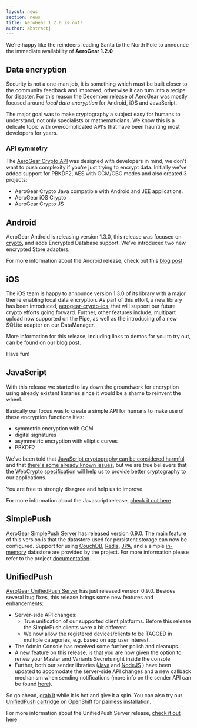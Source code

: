 ```yaml
---
layout: news
section: news
title: AeroGear 1.2.0 is out!
author: abstractj
---
```


We're happy like the reindeers leading Santa to the North Pole to announce the immediate availability of **AeroGear 1.2.0**

## Data encryption

Security is not a one-man job, it is something which must be built closer to the community feedback and improved, otherwise it can turn into a recipe for disaster. For this reason the December release of AeroGear was mostly focused around _local data encryption_ for Android, iOS and JavaScript.

The major goal was to make cryptography a subject easy for humans to understand, not only specialists or mathematicians. We know this is a delicate topic with overcomplicated API's that have been haunting most developers for years.

### API symmetry

The [AeroGear Crypto API](http://staging.aerogear.org/docs/specs/aerogear-crypto/) was designed with developers in mind, we don't want to push complexity if you're just trying to encrypt data. Initially we've added support for PBKDF2, AES with GCM/CBC modes and also created 3 projects:

* AeroGear Crypto Java compatible with Android and JEE applications.
* AeroGear iOS Crypto
* AeroGear Crypto JS

## Android

AeroGear Android is releasing version 1.3.0, this release was focused on [crypto](/docs/specs/aerogear-crypto/), and adds Encrypted Database support. We’ve introduced two new encrypted Store adapters.

For more information about the Android release, check out this [blog post](http://blog.passos.me/aerogear-android-1_3_0-release)

## iOS

The iOS team is happy to announce version 1.3.0 of its library with a major theme enabling local data encryption. As part of this effort, a new library has been introduced, [aerogear-crypto-ios](https://github.com/aerogear/aerogear-crypto-ios), that will support our future crypto efforts going forward. Further, other features include, multipart upload now supported on the Pipe, as well as the introducing of a new SQLite adapter on our DataManager.

More information for this release, including links to demos for you to try out, can be found on our [blog post](http://cvasilak.blogspot.gr/2013/11/aerogear-ios-lib-130-release.html).

Have fun!

## JavaScript

With this release we started to lay down the groundwork for encryption using already existent libraries since it would be a shame to reinvent the wheel.

Basically our focus was to create a simple API for humans to make use of these encryption functionalities:

* symmetric encryption with GCM
* digital signatures
* asymmetric encryption with elliptic curves
* PBKDF2

We've been told that [JavaScript cryptography can be considered harmful](http://www.matasano.com/articles/javascript-cryptography/) and that [there's some already known issues](http://www.youtube.com/watch?v=NjMOSg5Pe44), but we are true believers that the [WebCrypto specification](https://dvcs.w3.org/hg/webcrypto-api/raw-file/tip/spec/Overview.html) will help us to provide better cryptography to our applications.

You are free to strongly disagree and help us to improve.

For more information about the Javascript release, [check it out here](http://blog.lholmquist.org/weve-got-crypto-shhhhhh/)

## SimplePush
[AeroGear SimplePush Server](https://github.com/aerogear/aerogear-simplepush-server/tree/0.9.0) has released version 0.9.0. The main feature of this version is that the datastore used for persistent storage
can now be configured.
Support for using [CouchDB](https://github.com/aerogear/aerogear-simplepush-server/tree/0.9.0/datastores/couchdb), [Redis](https://github.com/aerogear/aerogear-simplepush-server/tree/0.9.0/datastores/redis),
[JPA](https://github.com/aerogear/aerogear-simplepush-server/tree/0.9.0/datastores/jpa), and a simple [in-memory](https://github.com/aerogear/aerogear-simplepush-server/tree/0.9.0/datastores/in-memory)
datastore are provided by the project. For more information please refer to the project [documentation](https://github.com/aerogear/aerogear-simplepush-server/tree/0.9.0/server-netty#datastore).


## UnifiedPush
[AeroGear UnifiedPush Server](https://github.com/aerogear/aerogear-unifiedpush-server/releases/tag/0.9.0) has just released version 0.9.0. Besides several bug fixes, this release brings some new features and enhancements:

* Server-side API changes:
  * True unification of our supported client platforms. Before this release the SimplePush clients were a bit different
  * We now allow the registered devices/clients to be TAGGED in multiple categories, e.g. based on app user interest.
* The Admin Console has received some further polish and cleanups.
* A new feature on this release, is that you are now given the option to renew your Master and Variants Secrets right inside the console
* Further, both our sender libraries ([Java](https://github.com/aerogear/aerogear-unifiedpush-java-client)  and [NodeJS](https://github.com/aerogear/aerogear-unifiedpush-nodejs-client) ) have been updated to accomodate the server-side API changes and a new callback mechanism when sending notifications (more info on the sender API can be found [here](http://aerogear.org/docs/unifiedpush/GetStartedwithJavaSender/)).

So go ahead, [grab it](http://dl.bintray.com/aerogear/AeroGear-UnifiedPush/org/jboss/aerogear/unifiedpush/aerogear-unifiedpush-server/0.9.0/#aerogear-unifiedpush-server-0.9.0.war) while it is hot and give it a spin. You can also try our [UnifiedPush cartridge](https://www.openshift.com/quickstarts/aerogear-push-0x) on [OpenShift](https://www.openshift.com) for painless installation.

For more information about the UnifiedPush Server release, [check it out here](http://matthiaswessendorf.wordpress.com/2013/12/02/aerogear-unifiedpush-server-0-9-0-released)


